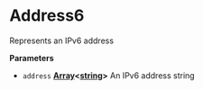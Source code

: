 <!-- Generated by documentation.js. Update this documentation by updating the source code. -->

# Address6

Represents an IPv6 address

**Parameters**

-   `address` **[Array](https://developer.mozilla.org/en-US/docs/Web/JavaScript/Reference/Global_Objects/Array)&lt;[string](https://developer.mozilla.org/en-US/docs/Web/JavaScript/Reference/Global_Objects/String)>** An IPv6 address string
